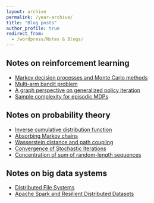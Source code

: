 ```yaml
---
layout: archive
permalink: /year-archive/
title: "Blog posts"
author_profile: true
redirect_from:
  - /wordpress/Notes & Blogs/
---
```

<!-- Need to change extension back to htmd to use the stuff below (intended way) -->
<!-- {% include base_path %}
{% capture written_year %}'None'{% endcapture %}
{% for post in site.posts %}
  {% capture year %}{{ post.date | date: '%Y' }}{% endcapture %}
  {% if year != written_year %}
    <h2 id="{{ year | slugify }}" class="archive__subtitle">{{ year }}</h2>
    {% capture written_year %}{{ year }}{% endcapture %}
  {% endif %}
  {% include archive-single.html %}
{% endfor %} -->

## Notes on reinforcement learning
- [Markov decision processes and Monte Carlo methods](/files/Notes_ReinforcementLearning.pdf)
- [Multi-arm bandit problem](https://hackmd.io/@sueiwenchen/MultiArmBandit)
- [A graph perspective on generalized policy iteration](https://hackmd.io/@sueiwenchen/graph-perspective-on-gpi)
- [Sample complexity for episodic MDPs](https://hackmd.io/@sueiwenchen/episodic-mdp-sample-complexity)

## Notes on probability theory
- [Inverse cumulative distribution function](https://hackmd.io/@sueiwenchen/inverse-cdf)
- [Absorbing Markov chains](https://hackmd.io/@sueiwenchen/absorbing-markov-chains)
- [Wasserstein distance and path coupling](https://hackmd.io/@sueiwenchen/wasserstein-distance)
- [Convergence of Stochastic Iterations](https://hackmd.io/@sueiwenchen/stochastic-iteration-convergence)
- [Concentration of sum of random-length sequences](https://hackmd.io/@sueiwenchen/concentration-sum-of-random-length-sequence)

## Notes on big data systems
- [Distributed File Systems](https://hackmd.io/@sueiwenchen/distributed-file-systems)
- [Apache Spark and Resilient Distributed Datasets](https://hackmd.io/@sueiwenchen/apache-spark)
